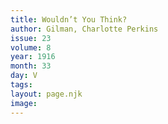 ```yaml
---
title: Wouldn’t You Think?
author: Gilman, Charlotte Perkins
issue: 23
volume: 8
year: 1916
month: 33
day: V
tags:
layout: page.njk
image:
---
```

